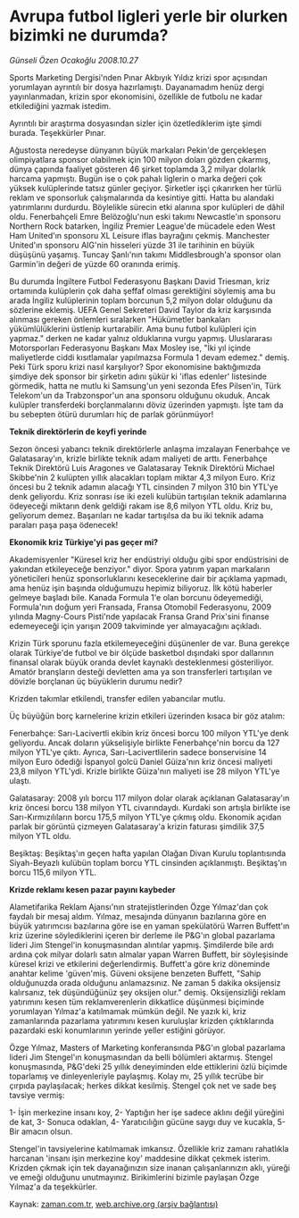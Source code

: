 # Avrupa futbol ligleri yerle bir olurken bizimki ne durumda?

*Günseli Özen Ocakoğlu 2008.10.27*

<tr><td class="metin" colspan="2" style="padding-top: 20px; padding-left: 5px; padding-right: 10px;">Sports Marketing Dergisi'nden Pınar Akbıyık Yıldız krizi spor açısından yorumlayan ayrıntılı bir dosya hazırlamıştı. Dayanamadım henüz dergi yayınlanmadan, krizin spor ekonomisini, özellikle de futbolu ne kadar etkilediğini yazmak istedim.</td></tr><tr><td class="metin" colspan="2" style="padding-top: 20px; padding-left: 5px; padding-right: 10px;"><p> Ayrıntılı bir araştırma dosyasından sizler için özetlediklerim işte şimdi burada. Teşekkürler Pınar.
<p> Ağustosta neredeyse dünyanın büyük markaları Pekin'de gerçekleşen olimpiyatlara sponsor olabilmek için 100 milyon doları gözden çıkarmış, dünya çapında faaliyet gösteren 46 şirket toplamda 3,2 milyar dolarlık harcama yapmıştı. Bugün ise o çok pahalı liglerin o marka değeri çok yüksek kulüplerinde tatsız günler geçiyor. Şirketler işçi çıkarırken her türlü reklam ve sponsorluk çalışmalarında da kesintiye gitti. Hatta bu alandaki yatırımlarını durdurdu. Böylelikle sürecin etki alanına spor kulüpleri de dâhil oldu. Fenerbahçeli Emre Belözoğlu'nun eski takımı Newcastle'ın sponsoru Northern Rock batarken, İngiliz Premier League'de mücadele eden West Ham United'ın sponsoru XL Leisure iflas bayrağını çekmiş. Manchester United'ın sponsoru AIG'nin hisseleri yüzde 31 ile tarihinin en büyük düşüşünü yaşamış. Tuncay Şanlı'nın takımı Middlesbrough'a sponsor olan Garmin'in değeri de yüzde 60 oranında erimiş. 
<p> Bu durumda İngiltere Futbol Federasyonu Başkanı David Triesman, kriz ortamında kulüplerin çok daha şeffaf olması gerektiğini söylemiş ama bu arada İngiliz kulüplerinin toplam borcunun 5,2 milyon dolar olduğunu da sözlerine eklemiş. UEFA Genel Sekreteri David Taylor da kriz karşısında alınması gereken önlemleri sıralarken "Hükümetler bankaları yükümlülüklerini üstlenip kurtarabilir. Ama bunu futbol kulüpleri için yapmaz." derken ne kadar yalnız olduklarına vurgu yapmış. Uluslararası Motorsporları Federasyonu Başkanı Max Mosley ise, "İki yıl içinde maliyetlerde ciddi kısıtlamalar yapılmazsa Formula 1 devam edemez." demiş. Peki Türk sporu krizi nasıl karşılıyor? Spor ekonomisine baktığımızda şimdiye dek sponsor bir şirketin adını şükür ki 'iflas edenler' listesinde görmedik, hatta ne mutlu ki Samsung'un yeni sezonda Efes Pilsen'in, Türk Telekom'un da Trabzonspor'un ana sponsoru olduğunu okuduk. Ancak kulüpler transferdeki borçlanmalarını döviz üzerinden yapmıştı. İşte tam da bu sebepten ötürü durumları hiç de parlak görünmüyor! 
<p><b>Teknik direktörlerin de keyfi yerinde</b>
<p>Sezon öncesi yabancı teknik direktörlerle anlaşma imzalayan Fenerbahçe ve Galatasaray'ın, krizle birlikte teknik adam maliyeti de arttı. Fenerbahçe Teknik Direktörü Luis Aragones ve Galatasaray Teknik Direktörü Michael Skibbe'nin 2 kulüpten yıllık alacakları toplam miktar 4,3 milyon Euro. Kriz öncesi bu 2 teknik adamın alacağı YTL cinsinden 7 milyon 310 bin YTL'ye denk geliyordu. Kriz sonrası ise iki ezeli kulübün tartışılan teknik adamlarına ödeyeceği miktarın denk geldiği rakam ise 8,6 milyon YTL oldu. Kriz bu, geliyorum demez. Başarıları ne kadar tartışılsa da bu iki teknik adama paraları paşa paşa ödenecek! 
<p><b>Ekonomik kriz Türkiye'yi pas geçer mi?</b>
<p>Akademisyenler "Küresel kriz her endüstriyi olduğu gibi spor endüstrisini de yakından etkileyeceğe benziyor." diyor. Spora yatırım yapan markaların yöneticileri henüz sponsorluklarını keseceklerine dair bir açıklama yapmadı, ama henüz işin başında olduğumuzu hepimiz biliyoruz. İlk kötü haberler gelmeye başladı bile. Kanada Formula 1'e olan borcunu ödeyemediği, Formula'nın doğum yeri Fransada, Fransa Otomobil Federasyonu, 2009 yılında Magny-Cours Pisti'nde yapılacak Fransa Grand Prix'sini finanse edemeyeceği için yarışın 2009 takviminde yer almayacağını açıkladı. 
<p> Krizin Türk sporunu fazla etkilemeyeceğini düşünenler de var. Buna gerekçe olarak Türkiye'de futbol ve bir ölçüde basketbol dışındaki spor dallarının finansal olarak büyük oranda devlet kaynaklı desteklenmesi gösteriliyor. Amatör branşların desteği devletten ama ya son transferleri tartışılan ve dövizle borçlanan üç büyüklerin durumu nedir? 
<p> Krizden takımlar etkilendi, transfer edilen yabancılar mutlu.
<p>Üç büyüğün borç karnelerine krizin etkileri üzerinden kısaca bir göz atalım: 
<p>Fenerbahçe: Sarı-Lacivertli ekibin kriz öncesi borcu 100 milyon YTL'ye denk geliyordu. Ancak doların yükselişiyle birlikte Fenerbahçe'nin borcu da 127 milyon YTL'ye çıktı. Ayrıca, Sarı-Lacivertlilerin sadece bonservisine 14 milyon Euro ödediği İspanyol golcü Daniel Güiza'nın kriz öncesi maliyeti 23,8 milyon YTL'ydi. Krizle birlikte Güiza'nın maliyeti ise 28 milyon YTL'ye ulaştı. 
<p>Galatasaray: 2008 yılı borcu 117 milyon dolar olarak açıklanan Galatasaray'ın kriz öncesi borcu 138 milyon YTL civarındaydı. Kurdaki son artışla birlikte ise Sarı-Kırmızılıların borcu 175,5 milyon YTL'ye çıkmış oldu. Ekonomik açıdan parlak bir görüntü çizmeyen Galatasaray'a krizin faturası şimdilik 37,5 milyon YTL oldu.
<p>Beşiktaş: Beşiktaş'ın geçen hafta yapılan Olağan Divan Kurulu toplantısında Siyah-Beyazlı kulübün toplam borcu YTL cinsinden açıklanmıştı. Beşiktaş'ın borcu 115,6 milyon YTL.
<p><b>Krizde reklamı kesen pazar payını kaybeder </b>
<p>Alametifarika Reklam Ajansı'nın stratejistlerinden Özge Yılmaz'dan çok faydalı bir mesaj aldım. Yılmaz, mesajında dünyanın bazılarına göre en büyük yatırımcısı bazılarına göre ise en yaman spekülatörü Warren Buffett'ın kriz üzerine söylediklerini içeren bir derleme ile P&amp;G'ın global pazarlama lideri Jim Stengel'in konuşmasından alıntılar yapmış. Şimdilerde bile ardı ardına çok milyar dolarlı satın almalar yapan Warren Buffett, bir söyleşisinde küresel krizi ve etkilerini değerlendirmiş. Buffett'a göre kriz döneminde anahtar kelime 'güven'miş. Güveni oksijene benzeten Buffett, "Sahip olduğunuzda orada olduğunu anlamazsınız. Ne zaman 5 dakika oksijensiz kalırsanız, tek düşündüğünüz şey oksijen olur." demiş. Oksijensizliği reklam yatırımını kesen tüm reklamverenlerin dikkatlice düşünmesi biçiminde yorumlayan Yılmaz'a katılmamak mümkün değil. Ne yazık ki, kriz zamanlarında pazarlama yatırımını kesen kuruluşlar krizden çıktıklarında pazardaki eski konumlarının yerinde yeller estiğini görüyor. 
<p> Özge Yılmaz, Masters of Marketing konferansında P&amp;G'ın global pazarlama lideri Jim Stengel'ın konuşmasından da belli bölümleri aktarmış. Stengel konuşmasında, P&amp;G'deki 25 yıllık deneyiminden elde ettiklerini özlü biçimde toparlamış ve dinleyenleriyle paylaşmış. Kolay mı, 25 yıllık tecrübe bir çırpıda paylaşılacak; herkes dikkat kesilmiş. Stengel çok net ve sade beş tavsiye vermiş: 
<p> 1- İşin merkezine insanı koy, 2- Yaptığın her işe sadece aklını değil yüreğini de kat, 3- Sonuca odaklan, 4- Yaratıcılığın gücüne saygı duy ve kucakla, 5- Bir amacın olsun. 
<p> Stengel'in tavsiyelerine katılmamak imkansız. Özellikle kriz zamanı rahatlıkla harcanan 'insanı işin merkezine koy' maddesine dikkat çekmek isterim. Krizden çıkmak için tek dayanağınızın size inanan çalışanlarınızın aklı, yüreği ve emeği olduğunu unutmayınız. Birikimlerini bizimle paylaşan Özge Yılmaz'a da teşekkürler.<br/></p></p></p></p></p></p></p></p></p></p></p></p></p></p></p></p></p></p></td></tr>

Kaynak: [zaman.com.tr](http://zaman.com.tr/yazar.do?yazino=753769), [web.archive.org (arşiv bağlantısı)](http://web.archive.org/web/20081218230001/http://zaman.com.tr:80/yazar.do?yazino=753769)
